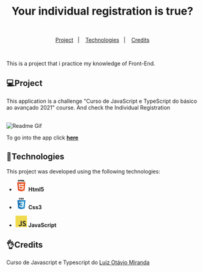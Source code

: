 
<h1  align="center">Your individual registration is true?</h1>
<br>
<p  align="center">
<a  href="#-project">Project</a>&nbsp;&nbsp;&nbsp;|&nbsp;&nbsp;&nbsp;
<a  href="#-technologies">Technologies</a>&nbsp;&nbsp;&nbsp;|&nbsp;&nbsp;&nbsp;
<a  href="#-credits">Credits</a>
</p>

<br>

<p>This is a project that i practice my knowledge of Front-End.</p>

## :computer:Project

<p>This application is a challenge "Curso de JavaScript e TypeScript do básico ao avançado 2021" course. And check the Individual Registration</p>
<br>

<img  src="Readme.gif"  alt="Readme Gif">

<br>

<span>To go into the app click <a  href="https://wesley-cpf.netlify.app/"  target="_blanck"> **here** </a></span>
  

## :rocket:Technologies

  
This project was developed using the following technologies:

- <img  height="30"  src="https://raw.githubusercontent.com/github/explore/80688e429a7d4ef2fca1e82350fe8e3517d3494d/topics/html/html.png"> **Html5**

- <img  height="30"  src="https://raw.githubusercontent.com/github/explore/80688e429a7d4ef2fca1e82350fe8e3517d3494d/topics/css/css.png"> **Css3**

- <img  height="30"  src="https://raw.githubusercontent.com/github/explore/80688e429a7d4ef2fca1e82350fe8e3517d3494d/topics/javascript/javascript.png"> **JavaScript**

## :ok_hand:Credits

Curso de Javascript e Typescript do [Luiz Otávio Miranda](https://www.udemy.com/user/luiz-otavio-miranda/)